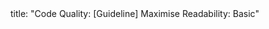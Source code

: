 <frontmatter>
title: "Code Quality: [Guideline] Maximise Readability: Basic"
</frontmatter>

<include src="container-inPage-asFlat.md" boilerplate />